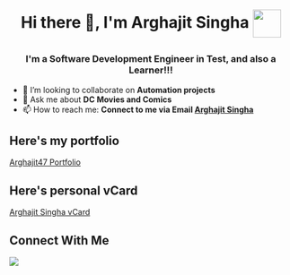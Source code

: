 # <p align="center"> Hi there 👋, I'm Arghajit Singha <img height = 50 width= 50 align = center src = "https://media.giphy.com/media/aAbax5anloMNk6TSP9/giphy.gif">

</p>
</hr>

### <p align="center"> I'm a Software Development Engineer in Test, and also a Learner!!! </p>

- 👯 I’m looking to collaborate on <b> Automation projects </b>
- 💬 Ask me about <b>DC Movies and Comics</b>
- 📫 How to reach me: <b>Connect to me via Email [Arghajit Singha](mailto:arghajitsingha47@gmail.com?subject=[GitHub]%20Source%20Han%20Sans)</b>

## Here's my portfolio

<a href="https://arghajit47.github.io/Arghajit47/">Arghajit47 Portfolio</a>

## Here's personal vCard

<a href="https://arghajit47.github.io/VCard-Portfolio-Arghajit/">Arghajit Singha vCard</a>

## Connect With Me

<a href="https://www.linkedin.com/in/arghajit-singha-1646341bb/"><img src="https://img.icons8.com/fluent/48/000000/linkedin.png"/></a>
